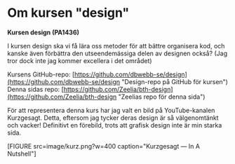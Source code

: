 
Om kursen "design"
=========================

__Kursen design (PA1436)__


I kursen design ska vi få lära oss metoder för att bättre organisera kod, och kanske även förbättra den utseendemässiga delen av designen också? (Jag tror dock inte jag kommer excellera i det området)

Kursens GitHub-repo: [https://github.com/dbwebb-se/design](https://github.com/dbwebb-se/design "Design-repo på GitHub för kursen")  
Denna sidas repo: [https://github.com/Zeelia/bth-design](https://github.com/Zeelia/bth-design "Zeelias repo för denna sida")

För att representera denna kurs har jag valt en bild på YouTube-kanalen Kurzgesagt. Detta, eftersom jag tycker deras design är så välgenomtänkt och vacker! Definitivt en förebild, trots att grafisk design inte är min starka sida.

[FIGURE src=image/kurz.png?w=400 caption="Kurzgesagt &mdash; In A Nutshell"]

